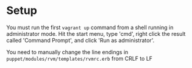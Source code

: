 # Setup
You must run the first `vagrant up` command from a shell running in administrator mode. Hit the start menu, type 'cmd', right click the result called 'Command Prompt', and click 'Run as administrator'.

You need to manually change the line endings in `puppet/modules/rvm/templates/rvmrc.erb` from CRLF to LF